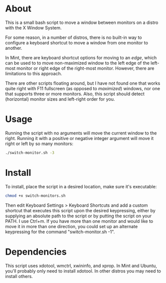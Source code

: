 # About
This is a small bash script to move a window between monitors on a distro with the X Window System.

For some reason, in a number of distros, there is no built-in way to configure a keyboard shortcut to move a window from one monitor to another.

In Mint, there are keyboard shortcut options for moving to an _edge_, which can be used to to move non-maximized window to the left edge of the left-most monitor or right edge of the right-most monitor.  However, there are limitations to this approach.

There are other scripts floating around, but I have not found one that works quite right with F11 fullscreen (as opposed to _maximized_) windows, nor one that supports three or more monitors.  Also, this script should detect (horizontal) monitor sizes and left-right order for you. 


# Usage
Running the script with no arguments will move the current window to the right.  Running it with a positive or negative integer argument will move it right or left by so many monitors:

```bash
./switch-monitor.sh -3
```

# Install
To install, place the script in a desired location, make sure it's executable:

```bash
chmod +x switch-monitors.sh
```

Then edit Keyboard Settings > Keyboard Shortcuts and add a custom shortcut that executes this script upon the desired keypressing, either by supplying an absolute path to the script or by putting the script on your PATH. I use Ctrl+m.  If you have more than one monitor and would like to move it in more than one direction, you could set up an alternate keypressing for the command "switch-monitor.sh -1".

# Dependencies
This script uses xdotool, wmctrl, xwininfo, and xprop.  In Mint and Ubuntu, you'll probably only need to install xdotool.  In other distros you may need to install others.

